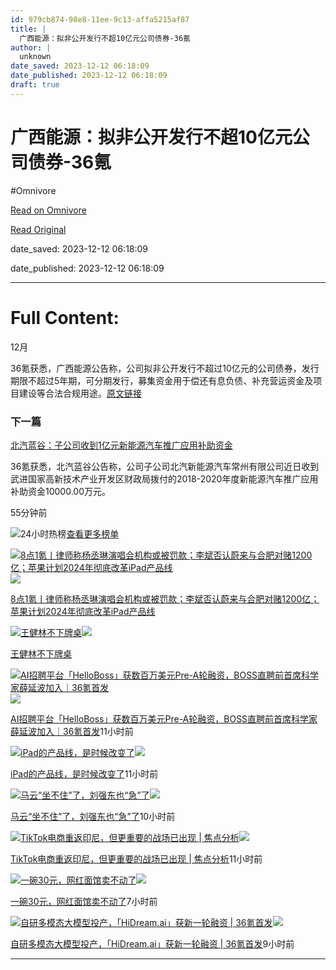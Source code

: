 ```yaml
---
id: 979cb874-98e8-11ee-9c13-affa5215af87
title: |
  广西能源：拟非公开发行不超10亿元公司债券-36氪
author: |
  unknown
date_saved: 2023-12-12 06:18:09
date_published: 2023-12-12 06:18:09
draft: true
---
```


# 广西能源：拟非公开发行不超10亿元公司债券-36氪
#Omnivore

[Read on Omnivore](https://omnivore.app/me/10-36-18c5df717ba)

[Read Original](https://36kr.com/newsflashes/2557671666523526?f=rss)

date_saved: 2023-12-12 06:18:09

date_published: 2023-12-12 06:18:09

--- 

# Full Content: 

12月

36氪获悉，广西能源公告称，公司拟非公开发行不超过10亿元的公司债券，发行期限不超过5年期，可分期发行，募集资金用于偿还有息负债、补充营运资金及项目建设等合法合规用途。[原文链接](http://www.sse.com.cn//disclosure/listedinfo/announcement/c/new/2023-12-13/600310%5F20231213%5FG86S.pdf)

### 下一篇

[北汽蓝谷：子公司收到1亿元新能源汽车推广应用补助资金](https://36kr.com/newsflashes/2557668333198721)

36氪获悉，北汽蓝谷公告称，公司子公司北汽新能源汽车常州有限公司近日收到武进国家高新技术产业开发区财政局拨付的2018-2020年度新能源汽车推广应用补助资金10000.00万元。

55分钟前

![](https://proxy-prod.omnivore-image-cache.app/0x0,s0eCG3NmJZlzaDxXAvkNascOFp7j6lqhkmfTMNMyI3bI/https://static.36krcdn.com/36kr-web/static/home.d1523964.png)24小时热榜[查看更多榜单](https://36kr.com/hot-list/catalog)

[![8点1氪丨律师称杨丞琳演唱会机构或被罚款；李斌否认蔚来与合肥对赌1200亿；苹果计划2024年彻底改革iPad产品线](https://proxy-prod.omnivore-image-cache.app/0x0,sIQMM1ZKJ2HXYrFciH7jjdGuNMTMXmTo_8yiIiTsO8Wo/https://img.36krcdn.com/hsossms/20231212/v2_0265e9d6c5c1473fa472b002da78991a@5667365_oswg126391oswg1053oswg495_img_jpeg?x-oss-process=image/resize,m_mfit,w_600,h_400,limit_0/crop,w_600,h_400,g_center)](https://36kr.com/p/2557015822588546)![](https://proxy-prod.omnivore-image-cache.app/0x0,s0eCG3NmJZlzaDxXAvkNascOFp7j6lqhkmfTMNMyI3bI/https://static.36krcdn.com/36kr-web/static/home.d1523964.png)

[8点1氪丨律师称杨丞琳演唱会机构或被罚款；李斌否认蔚来与合肥对赌1200亿；苹果计划2024年彻底改革iPad产品线](https://36kr.com/p/2557015822588546)

[![王健林不下牌桌](https://proxy-prod.omnivore-image-cache.app/0x0,sR06xwSEF2cTFaq1FH6637nORm9nqL6Syrwlv7Dt1yVc/https://img.36krcdn.com/hsossms/20231212/v2_7a55d110fd0b447aa4c0b2f4f20a55b2@5091053_oswg110055oswg1053oswg495_img_jpg?x-oss-process=image/resize,m_mfit,w_600,h_400,limit_0/crop,w_600,h_400,g_center)](https://36kr.com/p/2556929935006601)![](https://proxy-prod.omnivore-image-cache.app/0x0,s0eCG3NmJZlzaDxXAvkNascOFp7j6lqhkmfTMNMyI3bI/https://static.36krcdn.com/36kr-web/static/home.d1523964.png)

[王健林不下牌桌](https://36kr.com/p/2556929935006601)

[![AI招聘平台「HelloBoss」获数百万美元Pre-A轮融资，BOSS直聘前首席科学家薛延波加入｜36氪首发](https://proxy-prod.omnivore-image-cache.app/0x0,siRUE6kL_CsSwVYG3st7W5JD-ppOCuutNukC991XhvAo/https://img.36krcdn.com/hsossms/20231211/v2_235df24eb77f4f2f80baff24ad5f7bfb@15785709_oswg387642oswg600oswg400_img_png)](https://36kr.com/p/2555998190491780)![](https://proxy-prod.omnivore-image-cache.app/0x0,s0eCG3NmJZlzaDxXAvkNascOFp7j6lqhkmfTMNMyI3bI/https://static.36krcdn.com/36kr-web/static/home.d1523964.png)

[AI招聘平台「HelloBoss」获数百万美元Pre-A轮融资，BOSS直聘前首席科学家薛延波加入｜36氪首发](https://36kr.com/p/2555998190491780)11小时前

[![iPad的产品线，是时候改变了](https://proxy-prod.omnivore-image-cache.app/0x0,sFfTl7SPYbwd6g97aDLwez6rnUF8Nno0-qJ19oBZQR7I/https://img.36krcdn.com/hsossms/20231211/v2_ee0826f609c440109420f08c397a5bcb@1547419282_oswg51143oswg1053oswg495_img_jpg?x-oss-process=image/resize,m_mfit,w_600,h_400,limit_0/crop,w_600,h_400,g_center)](https://36kr.com/p/2556385967595650)![](https://proxy-prod.omnivore-image-cache.app/0x0,s0eCG3NmJZlzaDxXAvkNascOFp7j6lqhkmfTMNMyI3bI/https://static.36krcdn.com/36kr-web/static/home.d1523964.png)

[iPad的产品线，是时候改变了](https://36kr.com/p/2556385967595650)11小时前

[![马云“坐不住”了，刘强东也“急”了](https://proxy-prod.omnivore-image-cache.app/0x0,sS5b9wRhW4eaW7WpQ0a3V3y6acsAwbVL4cnYEVlPunRA/https://img.36krcdn.com/hsossms/20231212/v2_922973a7224a44b4ae974f0e7ea4b1a4@5091053_oswg526272oswg1053oswg495_img_png?x-oss-process=image/resize,m_mfit,w_600,h_400,limit_0/crop,w_600,h_400,g_center)](https://36kr.com/p/2557107853320066)![](https://proxy-prod.omnivore-image-cache.app/0x0,s0eCG3NmJZlzaDxXAvkNascOFp7j6lqhkmfTMNMyI3bI/https://static.36krcdn.com/36kr-web/static/home.d1523964.png)

[马云“坐不住”了，刘强东也“急”了](https://36kr.com/p/2557107853320066)10小时前

[![TikTok电商重返印尼，但更重要的战场已出现 | 焦点分析](https://proxy-prod.omnivore-image-cache.app/0x0,s5jvfenojC4F4aBS-smxHcOgpyp_W__IXyIaMk4UVGho/https://img.36krcdn.com/hsossms/20231211/v2_49be65c10bad42c8bcc6146a58b6e856@5654145_oswg65540oswg1053oswg495_img_jpg?x-oss-process=image/resize,m_mfit,w_600,h_400,limit_0/crop,w_600,h_400,g_center)](https://36kr.com/p/2556231256496256)![](https://proxy-prod.omnivore-image-cache.app/0x0,s0eCG3NmJZlzaDxXAvkNascOFp7j6lqhkmfTMNMyI3bI/https://static.36krcdn.com/36kr-web/static/home.d1523964.png)

[TikTok电商重返印尼，但更重要的战场已出现 | 焦点分析](https://36kr.com/p/2556231256496256)11小时前

[![一碗30元，网红面馆卖不动了](https://proxy-prod.omnivore-image-cache.app/0x0,sMbgFDc5p4k383-cQoFQ35TPnzNfQSv-BKJMGwWuvW4Q/https://img.36krcdn.com/hsossms/20231212/v2_6bc65577be934af3a013a8abcfefdd59@5091053_oswg70397oswg1053oswg495_img_jpg?x-oss-process=image/resize,m_mfit,w_600,h_400,limit_0/crop,w_600,h_400,g_center)](https://36kr.com/p/2557229244078721)![](https://proxy-prod.omnivore-image-cache.app/0x0,s0eCG3NmJZlzaDxXAvkNascOFp7j6lqhkmfTMNMyI3bI/https://static.36krcdn.com/36kr-web/static/home.d1523964.png)

[一碗30元，网红面馆卖不动了](https://36kr.com/p/2557229244078721)7小时前

[![自研多模态大模型投产，「HiDream.ai」获新一轮融资 | 36氪首发](https://proxy-prod.omnivore-image-cache.app/0x0,sD6d7x9Y78xYqLJgnMHI2IfZGhICQPm7SM1BAPtkcszM/https://img.36krcdn.com/hsossms/20231212/v2_952a6e98e96a40148bda5bc58a009966@2057308263_oswg117996oswg1053oswg495_img_jpg?x-oss-process=image/resize,m_mfit,w_600,h_400,limit_0/crop,w_600,h_400,g_center)](https://36kr.com/p/2557199504415361)![](https://proxy-prod.omnivore-image-cache.app/0x0,s0eCG3NmJZlzaDxXAvkNascOFp7j6lqhkmfTMNMyI3bI/https://static.36krcdn.com/36kr-web/static/home.d1523964.png)

[自研多模态大模型投产，「HiDream.ai」获新一轮融资 | 36氪首发](https://36kr.com/p/2557199504415361)9小时前

---

